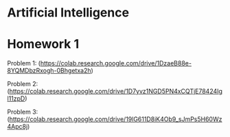 # Artificial Intelligence 

# Homework 1

Problem 1: (https://colab.research.google.com/drive/1DzaeB88e-8YQMDbzRxogh-0Bhgetxa2h)

Problem 2: (https://colab.research.google.com/drive/1D7yvz1NGD5PN4xCQTjE78424Igl11zpD)

Problem 3: (https://colab.research.google.com/drive/19lG611D8iK4Ob9_sJmPs5H60Wz4Apc8j)
